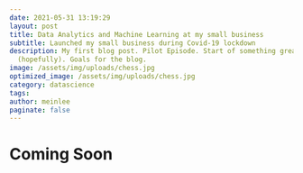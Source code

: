 ```yaml
---
date: 2021-05-31 13:19:29
layout: post
title: Data Analytics and Machine Learning at my small business
subtitle: Launched my small business during Covid-19 lockdown
description: My first blog post. Pilot Episode. Start of something great
  (hopefully). Goals for the blog.
image: /assets/img/uploads/chess.jpg
optimized_image: /assets/img/uploads/chess.jpg
category: datascience
tags:
author: meinlee
paginate: false
---
```

# Coming Soon 
